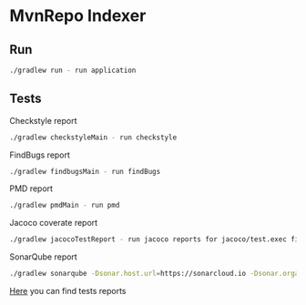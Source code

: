 

# MvnRepo Indexer

## Run

```bash
./gradlew run - run application
```



## Tests

Checkstyle report

```bash
./gradlew checkstyleMain - run checkstyle
```

FindBugs report

```bash
./gradlew findbugsMain - run findBugs
```

PMD report

```bash
./gradlew pmdMain - run pmd
```

Jacoco coverate report

```bash
./gradlew jacocoTestReport - run jacoco reports for jacoco/test.exec file
```

SonarQube report

```bash
./gradlew sonarqube -Dsonar.host.url=https://sonarcloud.io -Dsonar.organization=frido-bitbucket -Dsonar.login=abc13456789 - integration with SonarCloud
```

[Here](https://frido.github.io/mvnrepo-indexer/) you can find tests reports
